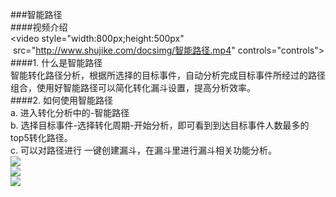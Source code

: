 ###智能路径  
####视频介绍    
<video style="width:800px;height:500px"  src="http://www.shujike.com/docsimg/智能路径.mp4" controls="controls"></video>    
####1. 什么是智能路径  
智能转化路径分析，根据所选择的目标事件，自动分析完成目标事件所经过的路径组合，使用好智能路径可以简化转化漏斗设置，提高分析效率。  
####2. 如何使用智能路径  
a.	进入转化分析中的-智能路径  
b.	选择目标事件-选择转化周期-开始分析，即可看到到达目标事件人数最多的top5转化路径。  
c.	可以对路径进行 一键创建漏斗，在漏斗里进行漏斗相关功能分析。  
![](http://www.shujike.com/docsimg/智能路径1.jpg)  
![](http://www.shujike.com/docsimg/智能路径2.jpg)  
![](http://www.shujike.com/docsimg/智能路径3.jpg)  
